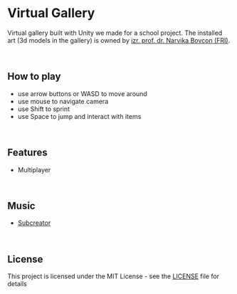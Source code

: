 # Virtual Gallery
Virtual gallery built with Unity we made for a school project. The installed art (3d models in the gallery) is owned by [izr. prof. dr. Narvika Bovcon (FRI)](https://fri.uni-lj.si/sl/o-fakulteti/osebje/narvika-bovcon).

</br>

## How to play
* use arrow buttons or WASD to move around
* use mouse to navigate camera
* use Shift to sprint
* use Space to jump and interact with items

</br>

## Features
* Multiplayer

</br>

## Music
* [Subcreator](https://soundcloud.com/subcreator)

</br>

## License

This project is licensed under the MIT License - see the [LICENSE](LICENSE) file for details

